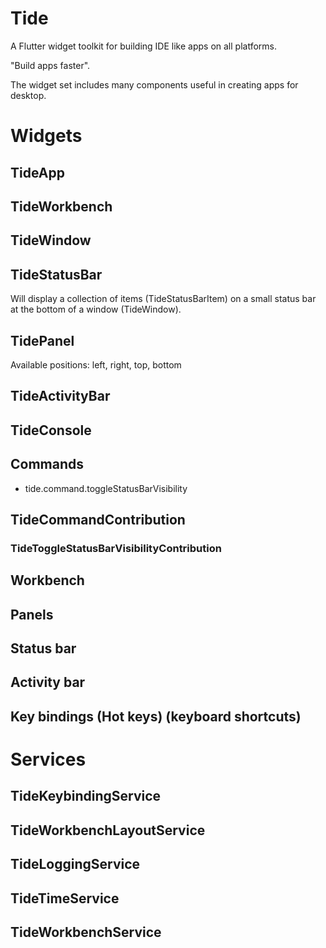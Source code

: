 # Tide

A Flutter widget toolkit for building IDE like apps on all platforms.

"Build apps faster".

The widget set includes many components useful in creating apps for desktop.

# Widgets

## TideApp

## TideWorkbench

## TideWindow

## TideStatusBar

Will display a collection of items (TideStatusBarItem) on a small status bar at the bottom of a window (TideWindow).

## TidePanel

Available positions: left, right, top, bottom

## TideActivityBar

## TideConsole

## Commands

- tide.command.toggleStatusBarVisibility

## TideCommandContribution

### TideToggleStatusBarVisibilityContribution

## Workbench

## Panels

## Status bar

## Activity bar

## Key bindings (Hot keys) (keyboard shortcuts)

# Services

## TideKeybindingService

## TideWorkbenchLayoutService

## TideLoggingService

## TideTimeService

## TideWorkbenchService